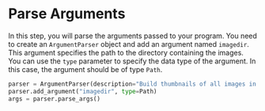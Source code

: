 # Parse Arguments

In this step, you will parse the arguments passed to your program. You need to create an `ArgumentParser` object and add an argument named `imagedir`. This argument specifies the path to the directory containing the images. You can use the `type` parameter to specify the data type of the argument. In this case, the argument should be of type `Path`.

```python
parser = ArgumentParser(description="Build thumbnails of all images in a directory.")
parser.add_argument("imagedir", type=Path)
args = parser.parse_args()
```
